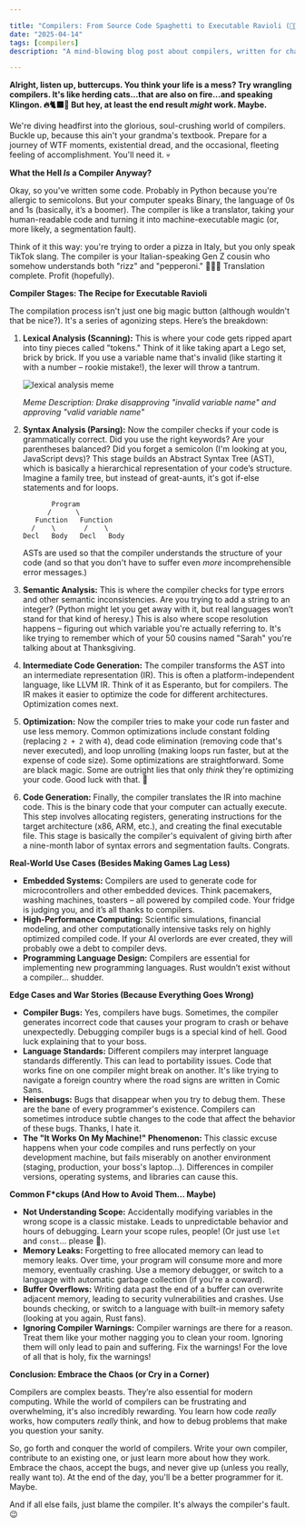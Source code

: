 ```yaml
---

title: "Compilers: From Source Code Spaghetti to Executable Ravioli (🤌🤌🤌)"
date: "2025-04-14"
tags: [compilers]
description: "A mind-blowing blog post about compilers, written for chaotic Gen Z engineers who hate their lives but love to code (maybe)."

---
```


**Alright, listen up, buttercups. You think your life is a mess? Try wrangling compilers. It's like herding cats...that are also on fire...and speaking Klingon. 🔥🐈‍⬛🖖 But hey, at least the end result *might* work. Maybe.**

We're diving headfirst into the glorious, soul-crushing world of compilers. Buckle up, because this ain't your grandma's textbook. Prepare for a journey of WTF moments, existential dread, and the occasional, fleeting feeling of accomplishment. You'll need it. 💀

**What the Hell *Is* a Compiler Anyway?**

Okay, so you've written some code. Probably in Python because you're allergic to semicolons. But your computer speaks Binary, the language of 0s and 1s (basically, it’s a boomer). The compiler is like a translator, taking your human-readable code and turning it into machine-executable magic (or, more likely, a segmentation fault).

Think of it this way: you're trying to order a pizza in Italy, but you only speak TikTok slang. The compiler is your Italian-speaking Gen Z cousin who somehow understands both "rizz" and "pepperoni." 🍕🇮🇹 Translation complete. Profit (hopefully).

**Compiler Stages: The Recipe for Executable Ravioli**

The compilation process isn't just one big magic button (although wouldn't that be nice?). It's a series of agonizing steps. Here’s the breakdown:

1.  **Lexical Analysis (Scanning):** This is where your code gets ripped apart into tiny pieces called "tokens." Think of it like taking apart a Lego set, brick by brick. If you use a variable name that's invalid (like starting it with a number – rookie mistake!), the lexer will throw a tantrum.

    ![lexical analysis meme](https://i.imgflip.com/4s0qxq.jpg)

    *Meme Description: Drake disapproving "invalid variable name" and approving "valid variable name"*

2.  **Syntax Analysis (Parsing):** Now the compiler checks if your code is grammatically correct. Did you use the right keywords? Are your parentheses balanced? Did you forget a semicolon (I'm looking at you, JavaScript devs)? This stage builds an Abstract Syntax Tree (AST), which is basically a hierarchical representation of your code’s structure. Imagine a family tree, but instead of great-aunts, it's got if-else statements and for loops.

    ```ascii
           Program
          /      \
       Function   Function
      /    \       /    \
    Decl   Body   Decl   Body
    ```

    ASTs are used so that the compiler understands the structure of your code (and so that you don't have to suffer even *more* incomprehensible error messages.)

3.  **Semantic Analysis:** This is where the compiler checks for type errors and other semantic inconsistencies. Are you trying to add a string to an integer? (Python might let you get away with it, but real languages won’t stand for that kind of heresy.) This is also where scope resolution happens – figuring out which variable you're actually referring to. It's like trying to remember which of your 50 cousins named "Sarah" you're talking about at Thanksgiving.

4.  **Intermediate Code Generation:** The compiler transforms the AST into an intermediate representation (IR). This is often a platform-independent language, like LLVM IR. Think of it as Esperanto, but for compilers. The IR makes it easier to optimize the code for different architectures.  Optimization comes next.

5.  **Optimization:** Now the compiler tries to make your code run faster and use less memory. Common optimizations include constant folding (replacing `2 + 2` with `4`), dead code elimination (removing code that's never executed), and loop unrolling (making loops run faster, but at the expense of code size). Some optimizations are straightforward. Some are black magic. Some are outright lies that only *think* they're optimizing your code. Good luck with that. 🙏

6.  **Code Generation:** Finally, the compiler translates the IR into machine code. This is the binary code that your computer can actually execute. This step involves allocating registers, generating instructions for the target architecture (x86, ARM, etc.), and creating the final executable file. This stage is basically the compiler's equivalent of giving birth after a nine-month labor of syntax errors and segmentation faults. Congrats.

**Real-World Use Cases (Besides Making Games Lag Less)**

*   **Embedded Systems:** Compilers are used to generate code for microcontrollers and other embedded devices. Think pacemakers, washing machines, toasters – all powered by compiled code. Your fridge is judging you, and it’s all thanks to compilers.
*   **High-Performance Computing:** Scientific simulations, financial modeling, and other computationally intensive tasks rely on highly optimized compiled code. If your AI overlords are ever created, they will probably owe a debt to compiler devs.
*   **Programming Language Design:** Compilers are essential for implementing new programming languages.  Rust wouldn’t exist without a compiler… shudder.

**Edge Cases and War Stories (Because Everything Goes Wrong)**

*   **Compiler Bugs:** Yes, compilers have bugs. Sometimes, the compiler generates incorrect code that causes your program to crash or behave unexpectedly. Debugging compiler bugs is a special kind of hell. Good luck explaining that to your boss.
*   **Language Standards:** Different compilers may interpret language standards differently. This can lead to portability issues. Code that works fine on one compiler might break on another. It's like trying to navigate a foreign country where the road signs are written in Comic Sans.
*   **Heisenbugs:** Bugs that disappear when you try to debug them. These are the bane of every programmer's existence. Compilers can sometimes introduce subtle changes to the code that affect the behavior of these bugs. Thanks, I hate it.
*  **The "It Works On My Machine!" Phenomenon:** This classic excuse happens when your code compiles and runs perfectly on your development machine, but fails miserably on another environment (staging, production, your boss's laptop...). Differences in compiler versions, operating systems, and libraries can cause this.

**Common F\*ckups (And How to Avoid Them… Maybe)**

*   **Not Understanding Scope:** Accidentally modifying variables in the wrong scope is a classic mistake. Leads to unpredictable behavior and hours of debugging. Learn your scope rules, people! (Or just use `let` and `const`… please 🙏).
*   **Memory Leaks:** Forgetting to free allocated memory can lead to memory leaks. Over time, your program will consume more and more memory, eventually crashing. Use a memory debugger, or switch to a language with automatic garbage collection (if you're a coward).
*   **Buffer Overflows:** Writing data past the end of a buffer can overwrite adjacent memory, leading to security vulnerabilities and crashes. Use bounds checking, or switch to a language with built-in memory safety (looking at you again, Rust fans).
*   **Ignoring Compiler Warnings:** Compiler warnings are there for a reason. Treat them like your mother nagging you to clean your room. Ignoring them will only lead to pain and suffering. Fix the warnings! For the love of all that is holy, fix the warnings!

**Conclusion: Embrace the Chaos (or Cry in a Corner)**

Compilers are complex beasts. They’re also essential for modern computing. While the world of compilers can be frustrating and overwhelming, it's also incredibly rewarding. You learn how code *really* works, how computers *really* think, and how to debug problems that make you question your sanity.

So, go forth and conquer the world of compilers. Write your own compiler, contribute to an existing one, or just learn more about how they work. Embrace the chaos, accept the bugs, and never give up (unless you really, really want to). At the end of the day, you'll be a better programmer for it. Maybe.

And if all else fails, just blame the compiler. It's always the compiler's fault. 😉
